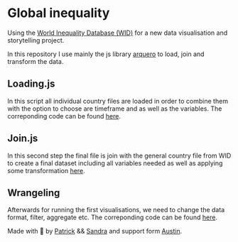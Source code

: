 # Global inequality

Using the [World Inequality Database (WID)](https://wid.world/) for a new data visualisation and storytelling project.

In this repository I use mainly the js library [arquero](https://www.npmjs.com/package/arquero) to load, join and transform the data.

## Loading.js

In this script all individual country files are loaded in order to combine them with the option to choose are timeframe and as well as the variables.
The correponding code can be found [here](js/loading.js).

## Join.js

In this second step the final file is join with the general country file from WID to create a final dataset including all variables needed as well as applying some transformation [here](js/join.js).

## Wrangeling

Afterwards for running the first visualisations, we need to change the data format, filter, aggregate etc. The correponding code can be found [here](js/data_wrangeling.js).

Made with :green_heart: by [Patrick](https://www.linkedin.com/in/patrickwojda/) && [Sandra](https://www.sandraviz.com/bio) and support form [Austin](https://github.com/thataustin?tab=overview&from=2024-06-01&to=2024-06-12).
